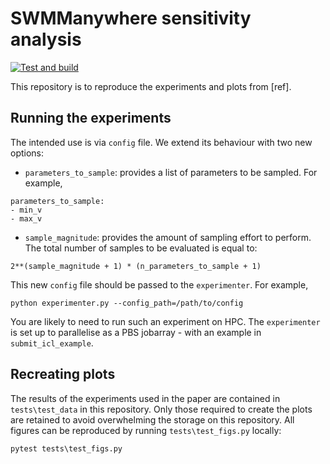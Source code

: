 # SWMManywhere sensitivity analysis
<!-- markdown-link-check-disable -->
[![Test and build](https://github.com/ImperialCollegeLondon/SWMManywhere/actions/workflows/ci.yml/badge.svg)](https://github.com/ImperialCollegeLondon/SWMManywhere/actions/workflows/ci.yml)
<!-- markdown-link-check-enable -->

This repository is to reproduce the experiments and plots from [ref].

## Running the experiments

The intended use is via `config` file. We extend its behaviour with two new options:

- `parameters_to_sample`: provides a list of parameters to be sampled. For example,
```
parameters_to_sample:
- min_v
- max_v
```
- `sample_magnitude`: provides the amount of sampling effort to perform. The total number
of samples to be evaluated is equal to:
```
2**(sample_magnitude + 1) * (n_parameters_to_sample + 1)
```

This new `config` file should be passed to the `experimenter`. For example,
```
python experimenter.py --config_path=/path/to/config
```

You are likely to need to run such an experiment on HPC. The `experimenter` is set up
to parallelise as a PBS jobarray - with an example in `submit_icl_example`.

## Recreating plots

The results of the experiments used in the paper are contained in `tests\test_data` in this repository.
Only those required to create the plots are retained to avoid overwhelming the storage on this repository.
All figures can be reproduced by running `tests\test_figs.py` locally:

```python
pytest tests\test_figs.py
```
